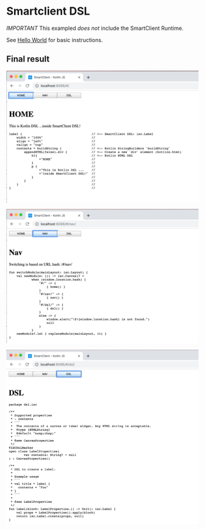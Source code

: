 # Smartclient DSL

*IMPORTANT* This exampled *does not* include the SmartClient Runtime.

See [Hello World](../hello-world-smartclient-kotlin/README.MD) for basic instructions.

## Final result

![SmartClient DSL + Kotlin DSL (1)](images/home.png "SmartClient DSL + Kotlin DSL (1)")

![SmartClient DSL + Kotlin DSL (1)](images/nav.png "SmartClient DSL + Kotlin DSL (1)")

![SmartClient DSL + Kotlin DSL (1)](images/dsl.png "SmartClient DSL + Kotlin DSL (1)")
